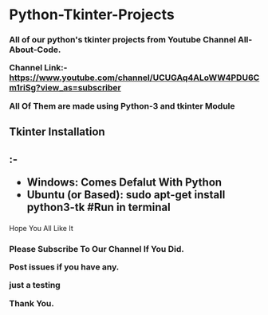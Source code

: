 # Python-Tkinter-Projects
<h3>All of our python's tkinter projects from Youtube Channel All-About-Code.

Channel Link:-
https://www.youtube.com/channel/UCUGAq4ALoWW4PDU6Cm1riSg?view_as=subscriber

All Of Them are made using Python-3 and tkinter Module

<h2>Tkinter Installation<h2> :-
<ul>
<li>Windows: Comes Defalut With Python

<li>Ubuntu (or Based): sudo apt-get install python3-tk #Run in terminal
</ul></h2>
Hope You All Like It
</h3>

<h3>
Please Subscribe To Our Channel If You Did.

Post issues if you have any.
  <p>just a testing</p>
Thank You.
</h3>


